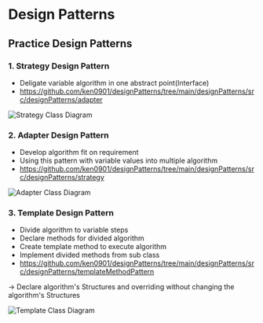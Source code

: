 # Design Patterns

## Practice Design Patterns
### 1. Strategy Design Pattern <br/>
* Deligate variable algorithm in one abstract point(Interface) <br/>
* https://github.com/ken0901/designPatterns/tree/main/designPatterns/src/designPatterns/adapter

![Strategy Class Diagram](https://user-images.githubusercontent.com/43399336/131637236-bf7deba4-f592-4133-b5bf-2357e8e9b9a9.PNG)

### 2. Adapter Design Pattern <br/>
* Develop algorithm fit on requirement
* Using this pattern with variable values into multiple algorithm 
* https://github.com/ken0901/designPatterns/tree/main/designPatterns/src/designPatterns/strategy

![Adapter Class Diagram](https://user-images.githubusercontent.com/43399336/131636612-b54f13ea-d2f8-4af9-b54d-04d92ee6f9e2.PNG)

### 3. Template Design Pattern <br/>
* Divide algorithm  to variable steps
*	Declare methods for divided algorithm
*	Create template method to execute algorithm
*	Implement divided methods from sub class 
*	https://github.com/ken0901/designPatterns/tree/main/designPatterns/src/designPatterns/templateMethodPattern

-> Declare algorithm's Structures and overriding without  changing the algorithm's Structures

![Template Class Diagram](https://user-images.githubusercontent.com/43399336/131637325-ae7e0b2a-80bc-48da-97cd-36b4c7cd9517.PNG)
